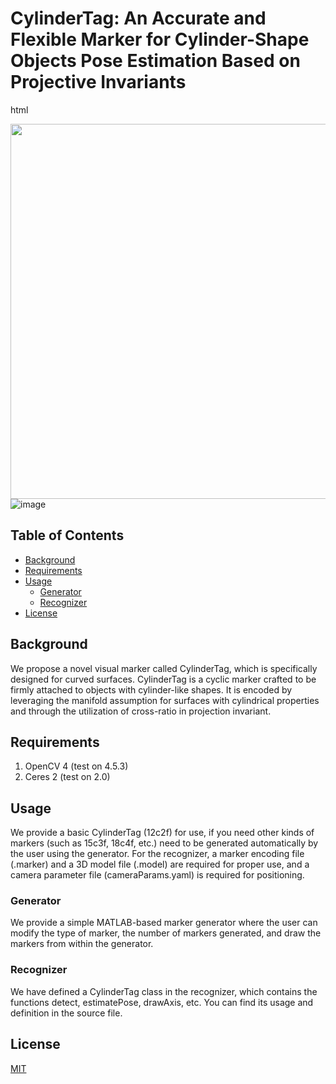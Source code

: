 # CylinderTag: An Accurate and Flexible Marker for Cylinder-Shape Objects Pose Estimation Based on Projective Invariants

html <div align="center"> <img src="pose.bmp" width = 960 height = 600 /> </div>
![image](pose.bmp)

## Table of Contents

- [Background](#background)
- [Requirements](#Requirements)
- [Usage](#usage)
	- [Generator](#generator)
  - [Recognizer](#Recognizer)
- [License](#License)

## Background

We propose a novel visual marker called CylinderTag, which is specifically designed for curved surfaces. CylinderTag is a cyclic marker crafted to be firmly attached to objects with cylinder-like shapes. It is encoded by leveraging the manifold assumption for surfaces with cylindrical properties and through the utilization of cross-ratio in projection invariant.

## Requirements

1. OpenCV 4 (test on 4.5.3)
2. Ceres 2 (test on 2.0)

## Usage

We provide a basic CylinderTag (12c2f) for use, if you need other kinds of markers (such as 15c3f, 18c4f, etc.) need to be generated automatically by the user using the generator. For the recognizer, a marker encoding file (.marker) and a 3D model file (.model) are required for proper use, and a camera parameter file (cameraParams.yaml) is required for positioning.

### Generator

We provide a simple MATLAB-based marker generator where the user can modify the type of marker, the number of markers generated, and draw the markers from within the generator.

### Recognizer

We have defined a CylinderTag class in the recognizer, which contains the functions detect, estimatePose, drawAxis, etc. You can find its usage and definition in the source file.

## License

[MIT](LICENSE)
